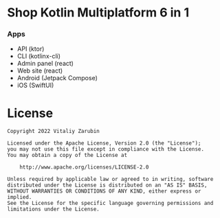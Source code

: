 Shop Kotlin Multiplatform 6 in 1
===================

### Apps
* API (ktor)
* CLI (kotlinx-cli)
* Admin panel (react)
* Web site (react)
* Android (Jetpack Compose)
* iOS (SwiftUI)

# License

```
Copyright 2022 Vitaliy Zarubin

Licensed under the Apache License, Version 2.0 (the "License");
you may not use this file except in compliance with the License.
You may obtain a copy of the License at

    http://www.apache.org/licenses/LICENSE-2.0

Unless required by applicable law or agreed to in writing, software
distributed under the License is distributed on an "AS IS" BASIS,
WITHOUT WARRANTIES OR CONDITIONS OF ANY KIND, either express or implied.
See the License for the specific language governing permissions and
limitations under the License.
```
